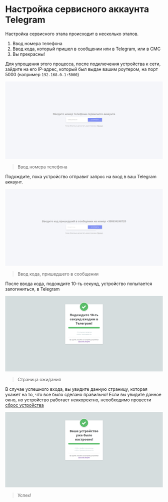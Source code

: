 # Настройка сервисного аккаунта Telegram
Настройка сервисного этапа происходит в несколько этапов.
1. Ввод номера телефона
2. Ввод кода, который пришел в сообщении или в Telegram, или в СМС
3. Вы прекрасны!

Для упрощения этого процесса, после подключения устройства к сети,
зайдите на его IP-адрес, который был выдан вашим роутером, на порт 5000 (например `192.168.0.1:5000`)

![](../images/setPhone.png)
>Ввод номера телефона

Подождите, пока устройство отправит запрос на вход в ваш Telegram аккаунт.

![](../images/setCode.png)
>Ввод кода, пришедшего в сообщении

После ввода кода, подождите 10-ть секунд, устройство попытается залогиниться, в Telegram

![](../images/waiTG.png)
>Страница ожидания

В случае успешного входа, вы увидите данную страницу, которая укажет на то, что все было сделано правильно!
Если вы увидите данное окно, но устройство работает неккоректно, неообходимо провести [сброс устройства](howto/backup)

![](../images/alreadySetup.png)
>Успех!
